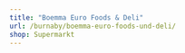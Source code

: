 ```yaml
---
title: "Boemma Euro Foods & Deli"
url: /burnaby/boemma-euro-foods-und-deli/
shop: Supermarkt
---
```

